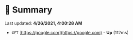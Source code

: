 # 📖 Summary
Last updated: **4/26/2021, 4:00:28 AM**

- `GET` [https://google.com](https://google.com) - **Up** (112ms)
